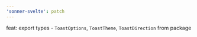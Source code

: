 ```yaml
---
'sonner-svelte': patch
---
```


feat: export types - `ToastOptions`, `ToastTheme`, `ToastDirection` from package
